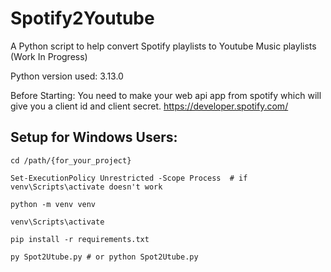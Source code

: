 # Spotify2Youtube

A Python script to help convert Spotify playlists to Youtube Music playlists (Work In Progress)

Python version used: 3.13.0

Before Starting:
You need to make your web api app from spotify which will give you a client id and client secret. 
https://developer.spotify.com/

## Setup for Windows Users:

```
cd /path/{for_your_project}

Set-ExecutionPolicy Unrestricted -Scope Process  # if venv\Scripts\activate doesn't work

python -m venv venv

venv\Scripts\activate

pip install -r requirements.txt

py Spot2Utube.py # or python Spot2Utube.py
```

